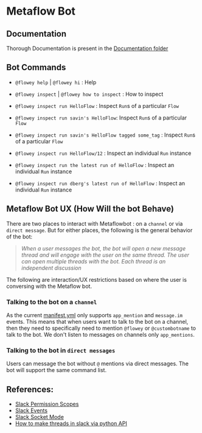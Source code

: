 # Metaflow Bot

## Documentation
Thorough Documentation is present in the [Documentation folder](./Docs)
## Bot Commands

- `@flowey help` | `@flowey hi` : Help

- `@flowey inspect` | `@flowey how to inspect` : How to inspect

- `@flowey inspect run HelloFlow` : Inspect `Run`s of a particular `Flow`

- `@flowey inspect run savin's HelloFlow`: Inspect `Run`s of a particular `Flow`

- `@flowey inspect run savin's HelloFlow tagged some_tag` : Inspect `Run`s of a particular `Flow`

- `@flowey inspect run HelloFlow/12` : Inspect an individual `Run` instance

- `@flowey inspect run the latest run of HelloFlow` : Inspect an individual `Run` instance

- `@flowey inspect run dberg's latest run of HelloFlow` : Inspect an individual `Run` instance


## Metaflow Bot UX (How Will the bot Behave)

There are two places to interact with Metaflowbot : on a `channel` or via `direct message`. But for either places, the following is the general behavior of the bot:

> *When a user messages the bot, the bot will open a new message thread and will engage with the user on the same thread. The user can open multiple threads with the bot. Each thread is an independent discussion*

The following are interaction/UX restrictions based on where the user is conversing with the Metaflow bot.
### Talking to the bot on a `channel`

As the current [manifest.yml](../manifest.yml) only supports `app_mention` and `message.im` events. This means that when users want to talk to the bot on a channel, then they need to specifically need to mention `@flowey` or `@custombotname` to talk to the bot. We don't listen to messages on channels only `app_mentions`.

### Talking to the bot in `direct messages`

Users can message the bot without `@` mentions via direct messages. The bot will support the same command list.

## References:

- [Slack Permission Scopes](https://api.slack.com/scopes)
- [Slack Events](https://api.slack.com/events)
- [Slack Socket Mode](https://slack.dev/python-slack-sdk/socket-mode/index.html#socketmodeclient)
- [How to make threads in slack via python API](https://slack.dev/python-slack-sdk/web/index.html)
